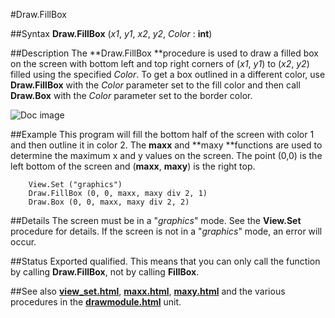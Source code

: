 
#Draw.FillBox

##Syntax
**Draw.FillBox** (_x1_, _y1_, _x2_, _y2_, _Color_ : **int**)



##Description
The **Draw.FillBox **procedure is used to draw a filled box on the screen with bottom left and top right corners of (_x1_, _y1_) to (_x2_, _y2_) filled using the specified _Color_. To get a box outlined in a different color, use **Draw.FillBox** with the _Color_ parameter set to the fill color and then call **Draw.Box**  with the _Color_ parameter set to the border color.

![Doc image](draw_fillbox01.gif)


##Example
This program will fill the bottom half of the screen with color 1 and then outline it in color 2. The **maxx** and **maxy **functions are used to determine the maximum x and y values on the screen. The point (0,0) is the left bottom of the screen and (**maxx**, **maxy**) is the right top.


        View.Set ("graphics")
        Draw.FillBox (0, 0, maxx, maxy div 2, 1)
        Draw.Box (0, 0, maxx, maxy div 2, 2)
##Details
The screen must be in a "_graphics_" mode. See the **View.Set** procedure for details. If the screen is not in a "_graphics_" mode, an error will occur.



##Status
Exported qualified.
This means that you can only call the function by calling **Draw.FillBox**, not by calling **FillBox**.



##See also
**[view_set.html](View.Set)**, **[maxx.html](maxx)**, **[maxy.html](maxy)** and the various procedures in the **[drawmodule.html](Draw)** unit.


